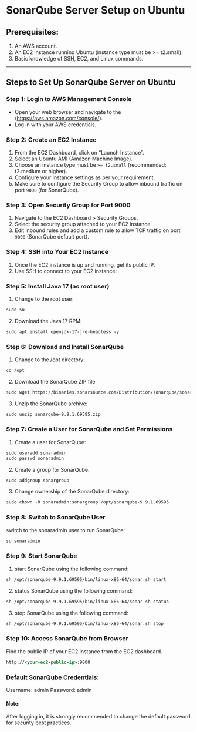 # SonarQube Server Setup on Ubuntu

## Prerequisites:
1. An AWS account.
2. An EC2 instance running Ubuntu (instance type must be >= t2.small).
3. Basic knowledge of SSH, EC2, and Linux commands.

---

## Steps to Set Up SonarQube Server on Ubuntu
### Step 1: Login to AWS Management Console
- Open your web browser and navigate to the (https://aws.amazon.com/console/).
- Log in with your AWS credentials.
 
### Step 2: Create an EC2 Instance
1. From the EC2 Dashboard, click on “Launch Instance”.
2. Select an Ubuntu AMI (Amazon Machine Image).
3. Choose an instance type must be `>= t2.small` (recommended: t2.medium or higher).
4. Configure your instance settings as per your requirement.
5. Make sure to configure the Security Group to allow inbound traffic on port `9000` (for SonarQube).

### Step 3: Open Security Group for Port 9000
1. Navigate to the EC2 Dashboard > Security Groups.
2. Select the security group attached to your EC2 instance.
3. Edit inbound rules and add a custom rule to allow TCP traffic on port `9000` (SonarQube default port).

### Step 4: SSH into Your EC2 Instance
1. Once the EC2 instance is up and running, get its public IP.
2. Use SSH to connect to your EC2 instance:

### Step 5: Install Java 17 (as root user)
1. Change to the root user:
``` xml
sudo su -
```
2. Download the Java 17 RPM:
``` xml
sudo apt install openjdk-17-jre-headless -y
```

### Step 6: Download and Install SonarQube
1. Change to the /opt directory:
``` xml
cd /opt
```
2. Download the SonarQube ZIP file
``` xml
sudo wget https://binaries.sonarsource.com/Distribution/sonarqube/sonarqube-9.9.1.69595.zip
```
3. Unzip the SonarQube archive:
``` xml
sudo unzip sonarqube-9.9.1.69595.zip
```

### Step 7: Create a User for SonarQube and Set Permissions
1. Create a user for SonarQube:
``` xml
sudo useradd sonaradmin
sudo passwd sonaradmin
```

2. Create a group for SonarQube:
``` xml
sudo addgroup sonargroup
```

3. Change ownership of the SonarQube directory:
``` xml
sudo chown -R sonaradmin:sonargroup /opt/sonarqube-9.9.1.69595
```

### Step 8: Switch to SonarQube User
switch to the sonaradmin user to run SonarQube:
``` xml
su sonaradmin
```

### Step 9: Start SonarQube
1. start SonarQube using the following command:
``` xml
sh /opt/sonarqube-9.9.1.69595/bin/linux-x86-64/sonar.sh start
```

2. status SonarQube using the following command:
``` xml
sh /opt/sonarqube-9.9.1.69595/bin/linux-x86-64/sonar.sh status
```

3. stop SonarQube using the following command:
``` xml
sh /opt/sonarqube-9.9.1.69595/bin/linux-x86-64/sonar.sh stop
```

### Step 10: Access SonarQube from Browser
Find the public IP of your EC2 instance from the EC2 dashboard.
``` xml
http://<your-ec2-public-ip>:9000
```

### Default SonarQube Credentials:
Username: admin
Password: admin

#### Note:
After logging in, it is strongly recommended to change the default password for security best practices.
